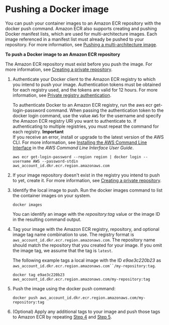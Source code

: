 # Pushing a Docker image<a name="docker-push-ecr-image"></a>

You can push your container images to an Amazon ECR repository with the docker push command\. Amazon ECR also supports creating and pushing Docker manifest lists, which are used for multi\-architecture images\. Each image referenced in a manifest list must already be pushed to your repository\. For more information, see [Pushing a multi\-architecture image](docker-push-multi-architecture-image.md)\.

**To push a Docker image to an Amazon ECR repository**

The Amazon ECR repository must exist before you push the image\. For more information, see [Creating a private repository](repository-create.md)\.

1. Authenticate your Docker client to the Amazon ECR registry to which you intend to push your image\. Authentication tokens must be obtained for each registry used, and the tokens are valid for 12 hours\. For more information, see [Private registry authentication](registry_auth.md)\.

   To authenticate Docker to an Amazon ECR registry, run the aws ecr get\-login\-password command\. When passing the authentication token to the docker login command, use the value `AWS` for the username and specify the Amazon ECR registry URI you want to authenticate to\. If authenticating to multiple registries, you must repeat the command for each registry\.
**Important**  
If you receive an error, install or upgrade to the latest version of the AWS CLI\. For more information, see [Installing the AWS Command Line Interface](https://docs.aws.amazon.com/cli/latest/userguide/install-cliv2.html) in the *AWS Command Line Interface User Guide*\.

   ```
   aws ecr get-login-password --region region | docker login --username AWS --password-stdin aws_account_id.dkr.ecr.region.amazonaws.com
   ```

1. If your image repository doesn't exist in the registry you intend to push to yet, create it\. For more information, see [Creating a private repository](repository-create.md)\.

1. Identify the local image to push\. Run the docker images command to list the container images on your system\.

   ```
   docker images
   ```

   You can identify an image with the *repository:tag* value or the image ID in the resulting command output\.

1. <a name="image-tag-step"></a>Tag your image with the Amazon ECR registry, repository, and optional image tag name combination to use\. The registry format is `aws_account_id.dkr.ecr.region.amazonaws.com`\. The repository name should match the repository that you created for your image\. If you omit the image tag, we assume that the tag is `latest`\.

   The following example tags a local image with the ID *e9ae3c220b23* as `aws_account_id.dkr.ecr.region.amazonaws.com``/my-repository:tag`\.

   ```
   docker tag e9ae3c220b23 aws_account_id.dkr.ecr.region.amazonaws.com/my-repository:tag
   ```

1. <a name="image-push-step"></a>Push the image using the docker push command:

   ```
   docker push aws_account_id.dkr.ecr.region.amazonaws.com/my-repository:tag
   ```

1. \(Optional\) Apply any additional tags to your image and push those tags to Amazon ECR by repeating [Step 4](#image-tag-step) and [Step 5](#image-push-step)\.
